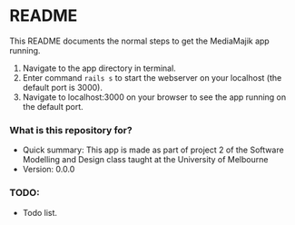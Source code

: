 # README #

This README documents the normal steps to get the MediaMajik app running.

1. Navigate to the app directory in terminal.
2. Enter command ```rails s``` to start the webserver on your localhost (the default port is 3000).
3. Navigate to localhost:3000 on your browser to see the app running on the default port.

### What is this repository for? ###

* Quick summary: This app is made as part of project 2 of the Software Modelling and Design class taught at the University of Melbourne
* Version: 0.0.0

### TODO: ###

* Todo list.